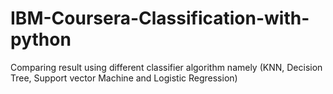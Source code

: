 # IBM-Coursera-Classification-with-python
Comparing result using different classifier algorithm namely (KNN, Decision Tree, Support vector Machine and Logistic Regression)
